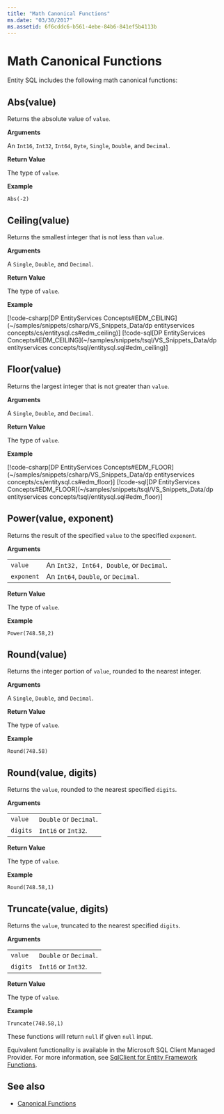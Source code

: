 ```yaml
---
title: "Math Canonical Functions"
ms.date: "03/30/2017"
ms.assetid: 6f6cddc6-b561-4ebe-84b6-841ef5b4113b
---
```

# Math Canonical Functions

Entity SQL includes the following math canonical functions:
  
## Abs(value)

Returns the absolute value of `value`.

**Arguments**

An `Int16`, `Int32`, `Int64`, `Byte`, `Single`, `Double`, and `Decimal`.

**Return Value**

The type of `value`.

**Example**

`Abs(-2)`

## Ceiling(value)

Returns the smallest integer that is not less than `value`.

**Arguments**

A `Single`, `Double`, and `Decimal`.

**Return Value**

The type of `value`.

**Example**

[!code-csharp[DP EntityServices Concepts#EDM_CEILING](~/samples/snippets/csharp/VS_Snippets_Data/dp entityservices concepts/cs/entitysql.cs#edm_ceiling)]
[!code-sql[DP EntityServices Concepts#EDM_CEILING](~/samples/snippets/tsql/VS_Snippets_Data/dp entityservices concepts/tsql/entitysql.sql#edm_ceiling)]

## Floor(value)

Returns the largest integer that is not greater than `value`.

**Arguments**

A `Single`, `Double`, and `Decimal`.

**Return Value**

The type of `value`.

**Example**

[!code-csharp[DP EntityServices Concepts#EDM_FLOOR](~/samples/snippets/csharp/VS_Snippets_Data/dp entityservices concepts/cs/entitysql.cs#edm_floor)]
[!code-sql[DP EntityServices Concepts#EDM_FLOOR](~/samples/snippets/tsql/VS_Snippets_Data/dp entityservices concepts/tsql/entitysql.sql#edm_floor)]

## Power(value, exponent)

Returns the result of the specified `value` to the specified `exponent`.

**Arguments**

|  |  |
|--|--|
|`value` | An `Int32, Int64, Double`, or `Decimal`. |
|`exponent` | An `Int64`, `Double`, or `Decimal`. |

**Return Value**

The type of `value`.

**Example**

`Power(748.58,2)`

## Round(value)

Returns the integer portion of `value`, rounded to the nearest integer.

**Arguments**

A `Single`, `Double`, and `Decimal`.

**Return Value**

The type of `value`.

**Example**

`Round(748.58)`

## Round(value, digits)

Returns the `value`, rounded to the nearest specified `digits`.

**Arguments**

|  |  |
|--|--|
|`value`|`Double` or `Decimal`.|
|`digits`|`Int16` or `Int32`.|

**Return Value**

The type of `value`.

**Example**

`Round(748.58,1)`

## Truncate(value, digits)

Returns the `value`, truncated to the nearest specified `digits`.

**Arguments**

|  |  |
|--|--|
|`value`|`Double` or `Decimal`.|
|`digits`|`Int16` or `Int32`.|

**Return Value**

The type of `value`.

**Example**

`Truncate(748.58,1)`  
  
 These functions will return `null` if given `null` input.  
  
 Equivalent functionality is available in the Microsoft SQL Client Managed Provider. For more information, see [SqlClient for Entity Framework Functions](../../../../../../docs/framework/data/adonet/ef/sqlclient-for-ef-functions.md).  
  
## See also
- [Canonical Functions](../../../../../../docs/framework/data/adonet/ef/language-reference/canonical-functions.md)
